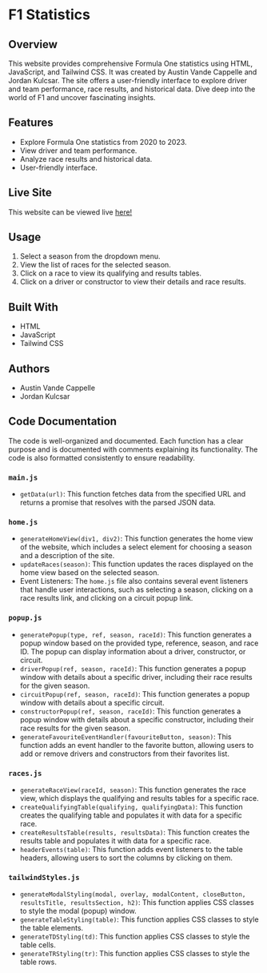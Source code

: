 # F1 Statistics

## Overview

This website provides comprehensive Formula One statistics using HTML, JavaScript, and Tailwind CSS. It was created by Austin Vande Cappelle and Jordan Kulcsar. The site offers a user-friendly interface to explore driver and team performance, race results, and historical data. Dive deep into the world of F1 and uncover fascinating insights.

## Features

*   Explore Formula One statistics from 2020 to 2023.
*   View driver and team performance.
*   Analyze race results and historical data.
*   User-friendly interface.

## Live Site

This website can be viewed live [here!](https://f1.austinvc.ca)

## Usage

1.  Select a season from the dropdown menu.
2.  View the list of races for the selected season.
3.  Click on a race to view its qualifying and results tables.
4.  Click on a driver or constructor to view their details and race results.

## Built With

*   HTML
*   JavaScript
*   Tailwind CSS

## Authors

*   Austin Vande Cappelle
*   Jordan Kulcsar

## Code Documentation

The code is well-organized and documented. Each function has a clear purpose and is documented with comments explaining its functionality. The code is also formatted consistently to ensure readability.

### `main.js`

* `getData(url)`: This function fetches data from the specified URL and returns a promise that resolves with the parsed JSON data.

### `home.js`

* `generateHomeView(div1, div2)`: This function generates the home view of the website, which includes a select element for choosing a season and a description of the site.
* `updateRaces(season)`: This function updates the races displayed on the home view based on the selected season.
* Event Listeners: The `home.js` file also contains several event listeners that handle user interactions, such as selecting a season, clicking on a race results link, and clicking on a circuit popup link.

### `popup.js`
* `generatePopup(type, ref, season, raceId)`: This function generates a popup window based on the provided type, reference, season, and race ID. The popup can display information about a driver, constructor, or circuit.
* `driverPopup(ref, season, raceId)`: This function generates a popup window with details about a specific driver, including their race results for the given season.
* `circuitPopup(ref, season, raceId)`: This function generates a popup window with details about a specific circuit.
* `constructorPopup(ref, season, raceId)`: This function generates a popup window with details about a specific constructor, including their race results for the given season.
* `generateFavouriteEventHandler(favouriteButton, season)`: This function adds an event handler to the favorite button, allowing users to add or remove drivers and constructors from their favorites list.

### `races.js`

* `generateRaceView(raceId, season)`: This function generates the race view, which displays the qualifying and results tables for a specific race.
* `createQualifyingTable(qualifying, qualifyingData)`: This function creates the qualifying table and populates it with data for a specific race.
* `createResultsTable(results, resultsData)`: This function creates the results table and populates it with data for a specific race.
* `headerEvents(table)`: This function adds event listeners to the table headers, allowing users to sort the columns by clicking on them.

### `tailwindStyles.js`

* `generateModalStyling(modal, overlay, modalContent, closeButton, resultsTitle, resultsSection, h2)`: This function applies CSS classes to style the modal (popup) window.
* `generateTableStyling(table)`: This function applies CSS classes to style the table elements.
* `generateTDStyling(td)`: This function applies CSS classes to style the table cells.
* `generateTRStyling(tr)`: This function applies CSS classes to style the table rows.
